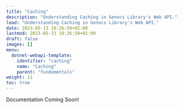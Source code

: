 ```yaml
---
title: "Caching"
description: "Understanding Caching in Genocs Library's Web API."
lead: "Understanding Caching in Genocs Library's Web API."
date: 2023-05-13 10:26:50+02:00
lastmod: 2023-05-13 10:26:50+02:00
draft: false
images: []
menu:
  dotnet-webapi-template:
    identifier: "caching"
    name: "Caching"
    parent: "fundamentals"
weight: 11
toc: true
---
```


Documentation Coming Soon!
